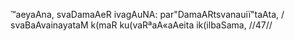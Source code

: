™aeyaAna, svaDamaAeR ivagAuNA: par"DamaARtsvanauiï"taAta, /
svaBaAvainayataM k(maR ku(vaRªaA«aAeita ik(ilbaSama, //47//